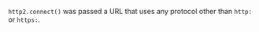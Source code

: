 
`http2.connect()` was passed a URL that uses any protocol other than `http:` or
`https:`.

<a id="ERR_INDEX_OUT_OF_RANGE"></a>
